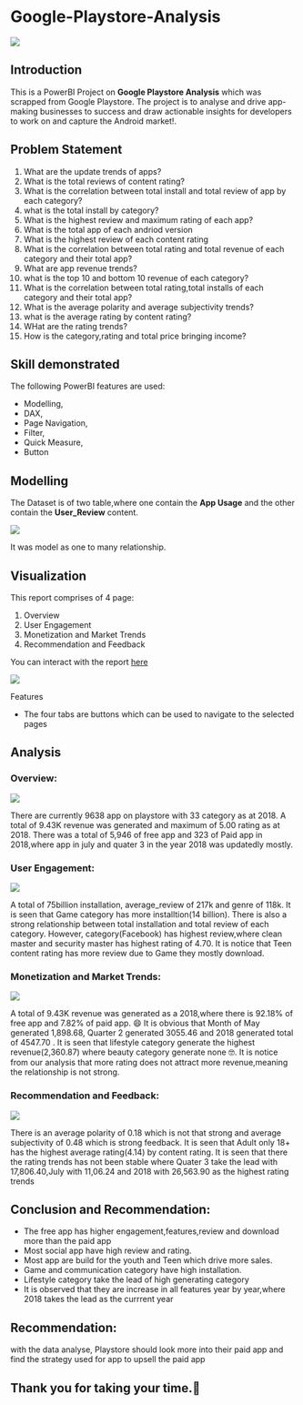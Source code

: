# Google-Playstore-Analysis

![](Playstore_Pics.PNG)

## Introduction

This is a PowerBI Project on **Google Playstore Analysis** which was scrapped from Google Playstore.
The project is to analyse and drive app-making businesses to success and draw actionable insights for developers to work on and capture the Android market!.

## Problem Statement

1. What are the update trends of apps?
2. What is the total reviews of content rating?
3. What is the correlation between total install and total review of app by each category?
4. what is the total install by category?
5. What is the highest review and maximum rating of each app?
6. What is the total app of each andriod version
7. What is the highest review of each content rating
8. What is the correlation between total rating and total revenue of each category and their total app?
9. What are app revenue trends?
10. what is the top 10 and bottom 10 revenue of each category?
11. What is the correlation between total rating,total installs of each category and their total app?
12. What is the average polarity and average subjectivity trends?
13. what is the average rating by content rating?
14. WHat are the rating trends?
15. How is the category,rating and total price bringing income?

## Skill demonstrated

The following PowerBI features are used:
- Modelling,
- DAX,
- Page Navigation,
- Filter,
- Quick Measure,
- Button

## Modelling

The Dataset is of two table,where one contain the **App Usage** and the other contain the **User_Review** content.

![](Playstore_Model.PNG)

It was model as one to many relationship.

## Visualization

This report comprises of 4 page:
1. Overview
2. User Engagement
3. Monetization and Market Trends
4. Recommendation and Feedback

You can interact with the report [here](https://app.powerbi.com/view?r=eyJrIjoiYjk3MjA3MTItOWQzNS00NjdjLWEyODItNTYyZjBmN2U3MjE2IiwidCI6ImRmODY3OWNkLWE4MGUtNDVkOC05OWFjLWM4M2VkN2ZmOTVhMCJ9)

![](Playstore_Overview.PNG)

Features
- The four tabs are buttons which can be used to navigate to the selected pages

## Analysis

### Overview:

![](Playstore_Overview.PNG)

There are currently 9638 app on playstore with 33 category as at 2018.
A total of 9.43K revenue was generated and maximum of 5.00 rating as at 2018.
There was a total of 5,946 of free app and 323 of Paid app in 2018,where app in july and quater 3 in the year 2018 was updatedly mostly.

### User Engagement:

![](Playstore_User.PNG)

A total of 75billion installation, average_review of 217k and genre of 118k.
It is seen that Game category has more installtion(14 billion).
There is also a strong relationship between total installation and total review of each category.
However, category(Facebook) has highest review,where clean master and security master has highest rating of 4.70.
It is notice that Teen content rating has more review due to Game they mostly download.

### Monetization and Market Trends:

![](Playstore_Monetization.PNG)

A total of 9.43K revenue was generated as a 2018,where there is 92.18% of free app and 7.82% of paid app. 😄
It is obvious that Month of May generated 1,898.68, Quarter 2 generated 3055.46 and 2018 generated total of 4547.70 .
It is seen that lifestyle category generate the highest revenue(2,360.87) where beauty category generate none 🤓.
It is notice from our analysis that more rating does not attract more revenue,meaning the relationship is not strong.

### Recommendation and Feedback:

![](Playstore_Recommendation.PNG)

There is an average polarity of 0.18 which is not that strong and average subjectivity of 0.48 which is strong feedback.
It is seen that Adult only 18+ has the highest average rating(4.14) by content rating.
It is seen that there the rating trends has not been stable where Quater 3 take the lead with 17,806.40,July with 11,06.24 and 2018 with 26,563.90 as the highest rating trends

## Conclusion and Recommendation:

- The free app has higher engagement,features,review and download more than the paid app
- Most social app have high review and rating.
- Most app are build for the youth and Teen which drive more sales.
- Game and communication category have high installation.
- Lifestyle category take the lead of high generating category
- It is observed that they are increase in all features year by year,where 2018 takes the lead as the currrent year

## Recommendation:

with the data analyse, Playstore should look more into their paid app and find the strategy used for app to upsell the paid app

##  Thank you for taking your time.👏


